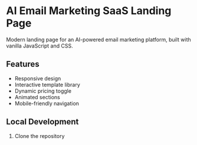 # AI Email Marketing SaaS Landing Page

Modern landing page for an AI-powered email marketing platform, built with vanilla JavaScript and CSS.

## Features
- Responsive design
- Interactive template library
- Dynamic pricing toggle
- Animated sections
- Mobile-friendly navigation

## Local Development
1. Clone the repository
